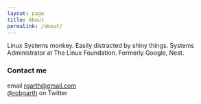 ```yaml
---
layout: page
title: About
permalink: /about/
---
```

Linux Systems monkey. Easily distracted by shiny things.
Systems Administrator at The Linux Foundation. Formerly Google, Nest.

### Contact me

email [rgarth@gmail.com](mailto:rgarth@gmail.com)<br>
[@robgarth](http://twitter.com/robgarth) on Twitter

